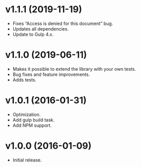 # v1.1.1 (2019-11-19)

- Fixes “Access is denied for this document” bug.
- Updates all dependencies.
- Update to Gulp 4.x.

# v1.1.0 (2019-06-11)

- Makes it possible to extend the library with your own tests.
- Bug fixes and feature improvements.
- Adds tests.

# v1.0.1 (2016-01-31)

- Optimization.
- Add gulp build task.
- Add NPM support.

# v1.0.0 (2016-01-09)

- Initial release.
